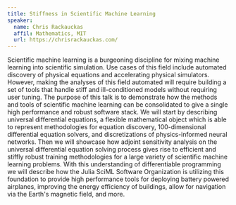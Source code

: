```yaml
---
title: Stiffness in Scientific Machine Learning
speaker:
  name: Chris Rackauckas
  affil: Mathematics, MIT
  url: https://chrisrackauckas.com/
---
```


Scientific machine learning is a burgeoning discipline for mixing machine learning into scientific simulation. Use cases of this field include automated discovery of physical equations and accelerating physical simulators. However, making the analyses of this field automated will require building a set of tools that handle stiff and ill-conditioned models without requiring user tuning. The purpose of this talk is to demonstrate how the methods and tools of scientific machine learning can be consolidated to give a single high performance and robust software stack. We will start by describing universal differential equations, a flexible mathematical object which is able to represent methodologies for equation discovery, 100-dimensional differential equation solvers, and discretizations of physics-informed neural networks. Then we will showcase how adjoint sensitivity analysis on the universal differential equation solving process gives rise to efficient and stiffly robust training methodologies for a large variety of scientific machine learning problems. With this understanding of differentiable programming we will describe how the Julia SciML Software Organization is utilizing this foundation to provide high performance tools for deploying battery powered airplanes, improving the energy efficiency of buildings, allow for navigation via the Earth's magnetic field, and more.


